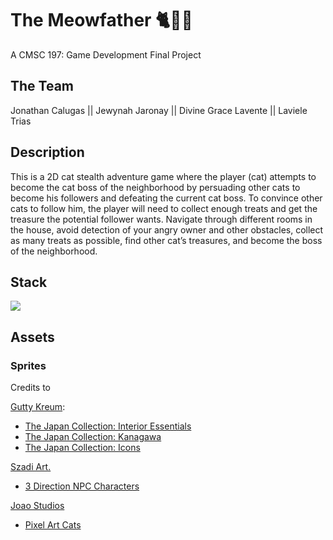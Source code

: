 # The Meowfather 🐈🔪🎩
A CMSC 197: Game Development Final Project

## The Team
Jonathan Calugas || Jewynah Jaronay || Divine Grace Lavente || Laviele Trias

## Description
This is a 2D cat stealth adventure game where the player (cat) attempts to become the cat boss of the neighborhood by persuading other cats to become his followers and defeating the current cat boss. To convince other cats to follow him, the player will need to collect enough treats and get the treasure the potential follower wants. Navigate through different rooms in the house, avoid detection of your angry owner and other obstacles, collect as many treats as possible, find other cat’s treasures, and become the boss of the neighborhood.

## Stack
[![](https://skillicons.dev/icons?i=unity,vscode,cs,ps)](https://skillicons.dev)

## Assets
### Sprites
Credits to

[Gutty Kreum](https://assetstore.unity.com/publishers/54238):
- [The Japan Collection: Interior Essentials](https://assetstore.unity.com/packages/2d/environments/the-japan-collection-interior-essentials-215225)
- [The Japan Collection: Kanagawa](https://assetstore.unity.com/packages/2d/environments/the-japan-collection-kanagawa-204017)
- [The Japan Collection: Icons](https://assetstore.unity.com/packages/2d/gui/icons/the-japan-collection-icons-222375)

[Szadi Art.](https://assetstore.unity.com/publishers/40094)
- [3 Direction NPC Characters](https://assetstore.unity.com/packages/2d/characters/3-direction-npc-characters-205182)

[Joao Studios](https://assetstore.unity.com/publishers/71675)
- [Pixel Art Cats](https://assetstore.unity.com/packages/2d/characters/pixel-art-cats-265922)
